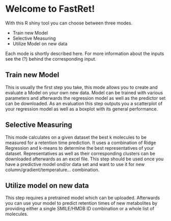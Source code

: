 # Welcome to FastRet!

With this R shiny tool you can choose between three modes. 

- Train new Model
- Selective Measuring 
- Utilize Model on new data

Each mode is shortly described here. For more information about the inputs see the (?) behind the corresponding input. 

## Train new Model 

This is usually the first step you take, this mode allows you to create and evaluate a Model on your own new data. Model can be trained with various parameters and afterwards the regression model as well as the predictor set can be downloaded. As an evaluation this step outputs you a scatterplot of your regression model as well as a boxplot with its general performance.

## Selective Measuring 

This mode calculates on a given dataset the best k molecules to be measured for a retention time prediction. It uses a combination of Ridge Regression and k-means to determine the best representatives of your dataset. Representatives as well as their corresponding clusters can be downloaded afterwards as an excel file. This step should be used once you have a predictive model ond/or data set and want to use it for new column/gradient/temperature... combination.

## Utilize model on new data

This step requires a pretrained model which can be uploaded. Afterwards you can use your model to predict retention times of new metabolites by providing either a single SMILE/HMDB ID combination or a whole list of molecules.